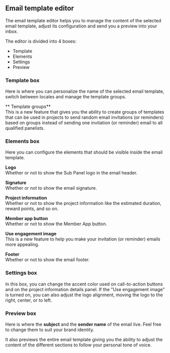 ## Email template editor
The email template editor helps you to manage the content of the selected email template, adjust its configuration and send you a preview into your inbox.  

The editor is divided into 4 boxes:
- Template
- Elements
- Settings
- Preview

### Template box
Here is where you can personalize the name of the selected email template, switch between locales and manage the template groups.  

** Template groups**  
This is a new feature that gives you the ability to create groups of templates that can be used in projects to send random email invitations (or reminders) based on groups instead of sending one invitation (or reminder) email to all qualified panelists.

### Elements box
Here you can configure the elements that should be visible inside the email template. 

**Logo**  
Whether or not to show the Sub Panel logo in the email header.

**Signature**  
Whether or not to show the email signature.

**Project information**  
Whether or not to show the project information like the estimated duration, reward points, and so on.

**Member app button**  
Whether or not to show the Member App button.

**Use engagement image**  
This is a new feature to help you make your invitation (or reminder) emails more appealing.

**Footer**  
Whether or not to show the email footer.

### Settings box
In this box, you can change the accent color used on call-to-action buttons and on the project information details panel.
If the "Use engagement image" is turned on, you can also adjust the logo alignment, moving the logo to the right, center, or to left.

### Preview box
Here is where the **subject** and the **sender name** of the email live. Feel free to change them to suit your brand identity.

It also previews the entire email template giving you the ability to adjust the content of the different sections to follow your personal tone of voice.
